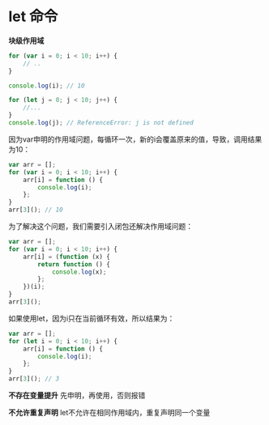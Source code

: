 # let 命令
**块级作用域**

```javascript
for (var i = 0; i < 10; i++) {
	// ..
}

console.log(i); // 10

for (let j = 0; j < 10; j++) {
	//...
}
console.log(j); // ReferenceError: j is not defined
```

因为var申明的作用域问题，每循环一次，新的i会覆盖原来的值，导致，调用结果为10：
```javascript
var arr = [];
for (var i = 0; i < 10; i++) {
	arr[i] = function () {
		console.log(i);
	};
}
arr[3](); // 10
```

为了解决这个问题，我们需要引入闭包还解决作用域问题：
```javascript
var arr = [];
for (var i = 0; i < 10; i++) {
	arr[i] = (function (x) {
		return function () {
			console.log(x);
		};
	})(i);
}
arr[3]();
```

如果使用let，因为i只在当前循环有效，所以结果为：
```javascript
var arr = [];
for (let i = 0; i < 10; i++) {
	arr[i] = function () {
		console.log(i);
	};
}
arr[3](); // 3
```

**不存在变量提升**
先申明，再使用，否则报错

**不允许重复声明**
let不允许在相同作用域内，重复声明同一个变量
